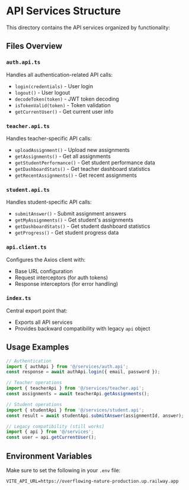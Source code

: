 # API Services Structure

This directory contains the API services organized by functionality:

## Files Overview

### `auth.api.ts`
Handles all authentication-related API calls:
- `login(credentials)` - User login
- `logout()` - User logout  
- `decodeToken(token)` - JWT token decoding
- `isTokenValid(token)` - Token validation
- `getCurrentUser()` - Get current user info

### `teacher.api.ts`
Handles teacher-specific API calls:
- `uploadAssignment()` - Upload new assignments
- `getAssignments()` - Get all assignments
- `getStudentPerformance()` - Get student performance data
- `getDashboardStats()` - Get teacher dashboard statistics
- `getRecentAssignments()` - Get recent assignments

### `student.api.ts`
Handles student-specific API calls:
- `submitAnswer()` - Submit assignment answers
- `getMyAssignments()` - Get student's assignments
- `getDashboardStats()` - Get student dashboard statistics
- `getProgress()` - Get student progress data

### `api.client.ts`
Configures the Axios client with:
- Base URL configuration
- Request interceptors (for auth tokens)
- Response interceptors (for error handling)

### `index.ts`
Central export point that:
- Exports all API services
- Provides backward compatibility with legacy `api` object

## Usage Examples

```typescript
// Authentication
import { authApi } from '@/services/auth.api';
const response = await authApi.login({ email, password });

// Teacher operations
import { teacherApi } from '@/services/teacher.api';
const assignments = await teacherApi.getAssignments();

// Student operations
import { studentApi } from '@/services/student.api';
const result = await studentApi.submitAnswer(assignmentId, answer);

// Legacy compatibility (still works)
import { api } from '@/services';
const user = api.getCurrentUser();
```

## Environment Variables

Make sure to set the following in your `.env` file:
```
VITE_API_URL=https://overflowing-nature-production.up.railway.app
```
